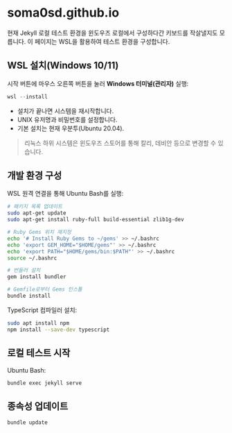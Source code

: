 # soma0sd.github.io

현재 Jekyll 로컬 테스트 환경을 윈도우즈 로컬에서 구성하다간 키보드를 작살낼지도 모릅니다. 이 페이지는 WSL을 활용하여 테스트 환경을 구성합니다.

## WSL 설치(Windows 10/11)

시작 버튼에 마우스 오른쪽 버튼을 눌러 **Windows 터미널(관리자)** 실행:

```ps1
wsl --install
```

- 설치가 끝나면 시스템을 재시작합니다.
- UNIX 유저명과 비밀번호를 설정합니다.
- 기본 설치는 현재 우분투(Ubuntu 20.04).

> 리눅스 하위 시스템은 윈도우즈 스토어를 통해 칼리, 데비안 등으로 변경할 수 있습니다.

## 개발 환경 구성

WSL 원격 연결을 통해 Ubuntu Bash를 실행:

```bash
# 패키지 목록 업데이트
sudo apt-get update
sudo apt-get install ruby-full build-essential zlib1g-dev

# Ruby Gems 위치 재지정
echo '# Install Ruby Gems to ~/gems' >> ~/.bashrc
echo 'export GEM_HOME="$HOME/gems"' >> ~/.bashrc
echo 'export PATH="$HOME/gems/bin:$PATH"' >> ~/.bashrc
source ~/.bashrc

# 번들러 설치
gem install bundler

# Gemfile로부터 Gems 인스톨
bundle install
```

TypeScript 컴파일러 설치:

```bash
sudo apt install npm
npm install --save-dev typescript
```

## 로컬 테스트 시작

Ubuntu Bash:

```bash
bundle exec jekyll serve
```

## 종속성 업데이트

```bash
bundle update
```

